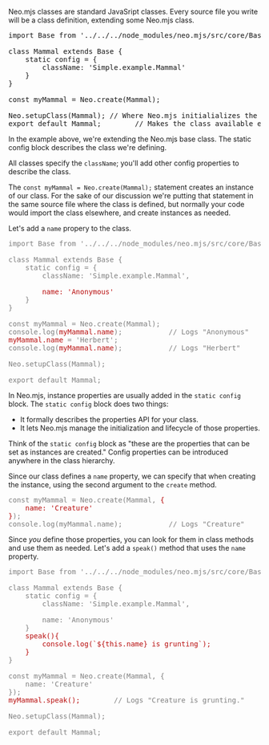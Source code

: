 Neo.mjs classes are standard JavaSript classes. Every source file
you write will be a class definition, extending some Neo.mjs
class.

<pre class="neo">
import Base from '../../../node_modules/neo.mjs/src/core/Base.mjs';

class Mammal extends Base {
    static config = {
        className: 'Simple.example.Mammal'
    }
}

const myMammal = Neo.create(Mammal);

Neo.setupClass(Mammal); // Where Neo.mjs initialializes the class config. 
export default Mammal;        // Makes the class available elsewhere.
</pre>

In the example above, we're extending the Neo.mjs base class. The static
config block describes the class we're defining. 

All classes specify the `className`; you'll add other config properties to describe the class.

The `const myMammal = Neo.create(Mammal);` statement creates an instance of
our class. For the sake of our discussion we're putting that statement in the same source
file where the class is defined, but normally your code would import the class elsewhere, 
and create instances as needed.

Let's add a `name` propery to the class.

<pre class="neo" style="color:gray">
import Base from '../../../node_modules/neo.mjs/src/core/Base.mjs';

class Mammal extends Base {
    static config = {
        className: 'Simple.example.Mammal',

        <span style="color:#b91010">name: 'Anonymous'</span>
    }
}

const myMammal = Neo.create(Mammal);
console.log(<span style="color:#b91010">myMammal.name</span>);           // Logs "Anonymous"
<span style="color:#b91010">myMammal.name</span> = 'Herbert';
console.log(<span style="color:#b91010">myMammal.name</span>);           // Logs "Herbert"

Neo.setupClass(Mammal);

export default Mammal;
</pre>

In Neo.mjs, instance properties are usually added in the `static config` block.
The `static config` block does two things: 
- It formally describes the properties API for your class.
- It lets Neo.mjs manage the initialization and lifecycle of those properties.

Think of the `static config` block as "these are the properties
that can be set as instances are created." Config properties can be introduced 
anywhere in the class hierarchy. 

Since our class defines a `name` property, we can specify that when creating
the instance, using the second argument to the `create` method. 

<pre class="neo" style="color:gray">
const myMammal = Neo.create(Mammal, <span style="color:#b91010">{
    name: 'Creature'
}</span>);
console.log(myMammal.name);           // Logs "Creature"
</pre>


Since _you_ define those properties, you can
look for them in class methods and use them as needed.
Let's add a `speak()` method that uses the `name` property.

<pre class="neo" style="color:gray">
import Base from '../../../node_modules/neo.mjs/src/core/Base.mjs';

class Mammal extends Base {
    static config = {
        className: 'Simple.example.Mammal',

        name: 'Anonymous'
    }
    <span style="color:#b91010">speak(){
        console.log(`${this.name} is grunting`);
    }</span>
}

const myMammal = Neo.create(Mammal, {
    name: 'Creature'
});
<span style="color:#b91010">myMammal.speak();</span>        // Logs "Creature is grunting."

Neo.setupClass(Mammal);

export default Mammal;
</pre>



